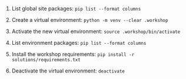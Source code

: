 1. List global site packages: `pip list --format columns`

2. Create a virtual environment: `python -m venv --clear .workshop`

3. Activate the new virtual environment: `source .workshop/bin/activate`

4. List environment packages: `pip list --format columns`

5. Install the workshop requirements: `pip install -r solutions/requirements.txt`

6. Deactivate the virtual environment: `deactivate`
